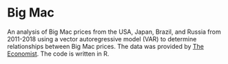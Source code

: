 # Big Mac

An analysis of Big Mac prices from the USA, Japan, Brazil, and Russia from 2011-2018 using a vector autoregressive model (VAR) to determine relationships between Big Mac prices. The data was provided by [The Economist](https://github.com/TheEconomist/big-mac-data). The code is written in R. 
